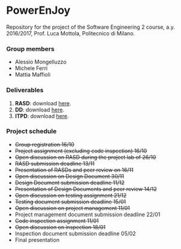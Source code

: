 # PowerEnJoy

Repository for the project of the Software Engineering 2 course, a.y. 2016/2017, Prof. Luca Mottola, Politecnico di Milano.

### Group members
- Alessio Mongelluzzo
- Michele Ferri
- Mattia Maffioli

### Deliverables
1. **RASD**: download [here](https://github.com/AlessioMongelluzzo/PowerEnJoy/raw/master/deliveries/RASD.pdf).
2. **DD**: download [here](https://github.com/AlessioMongelluzzo/PowerEnJoy/raw/master/deliveries/DD.pdf).
3. **ITPD**: download [here](https://github.com/AlessioMongelluzzo/PowerEnJoy/raw/master/deliveries/ITPD.pdf).

### Project schedule
- ~~Group registration 16/10~~
- ~~Project assignment (excluding code inspection) 16/10~~
- ~~Open discussion on RASD during the project lab of 26/10~~
- ~~RASD submission deadline 13/11~~
- ~~Presentation of RASDs and peer review on 16/11~~
- ~~Open discussion on Design Document 30/11~~
- ~~Design Document submission deadline 11/12~~
- ~~Presentation of Design Documents and peer review 14/12~~
- ~~Open discussion on testing assignment 21/12~~
- ~~Testing document submission deadline 15/01~~
- ~~Open discussion on project management 11/01~~
- Project management document submission deadline 22/01
- ~~Code inspection assignment 11/01~~
- ~~Open discussion on inspection 18/01~~
- Inspection document submission deadline 05/02
- Final presentation